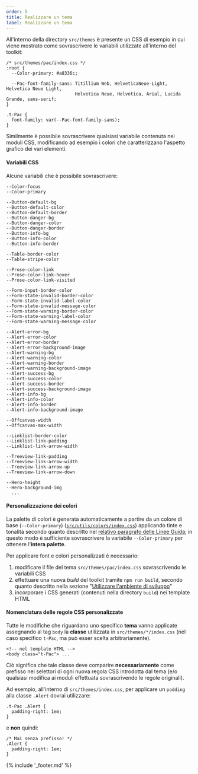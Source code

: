 ```yaml
---
order: 5
title: Realizzare un tema
label: Realizzare un tema
---
```


All'interno della directory `src/themes` è presente un CSS di esempio in cui viene mostrato come
sovrascrivere le variabili utilizzate all'interno del toolkit:

```
/* src/themes/pac/index.css */
:root {
  --Color-primary: #a8336c;

  --Pac-font-family-sans: Titillium Web, HelveticaNeue-Light, Helvetica Neue Light,
                          Helvetica Neue, Helvetica, Arial, Lucida Grande, sans-serif;
}

.t-Pac {
  font-family: var(--Pac-font-family-sans);
}
```

Similmente è possibile sovrascrivere qualsiasi variabile contenuta nei moduli CSS,
modificando ad esempio i colori che caratterizzano l'aspetto grafico dei vari elementi.

#### Variabili CSS

Alcune variabili che è possibile sovrascrivere:

```
--Color-focus
--Color-primary

--Button-default-bg
--Button-default-color
--Button-default-border
--Button-danger-bg
--Button-danger-color
--Button-danger-border
--Button-info-bg
--Button-info-color
--Button-info-border

--Table-border-color
--Table-stripe-color

--Prose-color-link
--Prose-color-link-hover
--Prose-color-link-visited

--Form-input-border-color
--Form-state-invalid-border-color
--Form-state-invalid-label-color
--Form-state-invalid-message-color
--Form-state-warning-border-color
--Form-state-warning-label-color
--Form-state-warning-message-color

--Alert-error-bg
--Alert-error-color
--Alert-error-border
--Alert-error-background-image
--Alert-warning-bg
--Alert-warning-color
--Alert-warning-border
--Alert-warning-background-image
--Alert-success-bg
--Alert-success-color
--Alert-success-border
--Alert-success-background-image
--Alert-info-bg
--Alert-info-color
--Alert-info-border
--Alert-info-background-image

--Offcanvas-width
--Offcanvas-max-width

--Linklist-border-color
--Linklist-link-padding
--Linklist-link-arrow-width

--Treeview-link-padding
--Treeview-link-arrow-width
--Treeview-link-arrow-up
--Treeview-link-arrow-down

--Hero-height
--Hero-background-img
  ...
```

#### Personalizzazione dei colori

La palette di colori è generata automaticamente a partire da un colore di base (`--Color-primary`) ([`src/utils/colors/index.css`](https://github.com/italia/design-web-toolkit/blob/master/src/utils/colors/index.css))
applicando tinte e tonalità secondo quanto descritto nel [relativo paragrafo delle Linee Guida](https://design-italia.readthedocs.io/it/stable/doc/user-interface/stile.html#colori);
in questo modo è sufficiente sovrascrivere la variabile `--Color-primary` per ottenere l'**intera palette**.

Per applicare font e colori personalizzati è necessario:

1. modificare il file del tema `src/themes/pac/index.css` sovrascrivendo le variabili CSS
2. effettuare una nuova *build* del toolkit tramite `npm run build`, secondo quanto descritto nella sezione "[Utilizzare l'ambiente di sviluppo](sviluppare)"
3. incorporare i CSS generati (contenuti nella directory `build`) nei template HTML

#### Nomenclatura delle regole CSS personalizzate

Tutte le modifiche che riguardano uno specifico **tema** vanno applicate assegnando al tag `body` la **classe** utilizzata in `src/themes/*/index.css` (nel caso specifico `t-Pac`, ma può esser scelta arbitrariamente).

```
<!-- nel template HTML -->
<body class="t-Pac"> ...
```

Ciò significa che tale classe deve comparire **necessariamente** come prefisso nei selettori di ogni nuova regola CSS introdotta dal tema (e/o qualsiasi modifica ai moduli effettuata sovrascrivendo le regole originali).

Ad esempio, all'interno di `src/themes/index.css`, per applicare un `padding` alla classe `.Alert` dovrai utilizzare:

```
.t-Pac .Alert {
  padding-right: 1em;
}
```

e **non** quindi:

```
/* Mai senza prefisso! */
.Alert {
  padding-right: 1em;
}
```

{% include '_footer.md' %}
